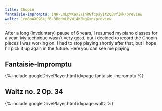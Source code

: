 ```yaml
---
title: Chopin
fantaisie-impromptu: 1NK-LmLpWXaX2TinRGfcpsyItZQBvfIKk/preview
waltz: 1rm8oAXO26kjf6-3BedmLBvWi4K6NgGxn/preview
---
```


After a long (involuntary) pause of 6 years, I resumed my piano classes for a year. My technique wasn't very good, but I decided to record the Chopin pieces I was working on. I had to stop playing shortly after that, but I hope I'll pick it up again in the future. Here you can see me playing. 

## Fantaisie-Impromptu

{% include googleDrivePlayer.html id=page.fantaisie-impromptu %}


## Waltz no. 2 Op. 34

{% include googleDrivePlayer.html id=page.waltz %}

